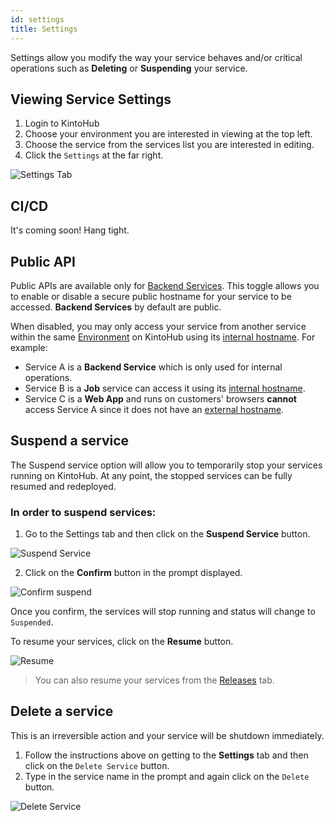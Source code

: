 ```yaml
---
id: settings
title: Settings
---
```


Settings allow you modify the way your service behaves and/or critical operations such as **Deleting** or **Suspending** your service.

## Viewing Service Settings

1. Login to KintoHub
2. Choose your environment you are interested in viewing at the top left.
3. Choose the service from the services list you are interested in editing.
4. Click the `Settings` at the far right.

![Settings Tab](/img/features/settings.png)

## CI/CD

It's coming soon! Hang tight.

## Public API

Public APIs are available only for [Backend Services](/service-types/types-backend-api.md).
This toggle allows you to enable or disable a secure public hostname for your service to be accessed.
**Backend Services** by default are public.

When disabled, you may only access your service from another service within the same [Environment](features-environment.md) on KintoHub using its [internal hostname](features-access.md#how-it-works).
For example:

- Service A is a **Backend Service** which is only used for internal operations.
- Service B is a **Job** service can access it using its [internal hostname](features-access.md#how-it-works).
- Service C is a **Web App** and runs on customers' browsers **cannot** access Service A since it does not have an [external hostname](features-access.md#how-it-works).

## Suspend a service

The Suspend service option will allow you to temporarily stop your services running on KintoHub. At any point, the stopped services can be fully resumed and redeployed.

### In order to suspend services:

1. Go to the Settings tab and then click on the **Suspend Service** button.

![Suspend Service](/img/features/suspend-service.png)

2. Click on the **Confirm** button in the prompt displayed.

![Confirm suspend](/img/features/confirm-suspend-service.png)

Once you confirm, the services will stop running and status will change to `Suspended`.

To resume your services, click on the **Resume** button.

![Resume](/img/features/resume.png)

> You can also resume your services from the [Releases](features-releases.md#resume-a-release) tab.

## Delete a service

This is an irreversible action and your service will be shutdown immediately.

1. Follow the instructions above on getting to the **Settings** tab and then click on the `Delete Service` button.
2. Type in the service name in the prompt and again click on the `Delete` button.

![Delete Service](/img/features/delete-service.png)
